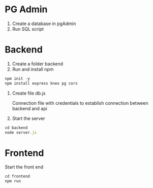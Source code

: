 # PG Admin

1. Create a database in pgAdmin
2. Run SQL script

# Backend

1. Create a folder backend
2. Run and install npm

```jsx
npm init -y
npm install express knex pg cors
```

1. Create file db.js
    
    Connection file with credentials to establish connection between backend and api
    
2. Start the server

```jsx
cd backend
node server.js
```

# Frontend

Start the front end

```jsx
cd frontend
npm run
```
